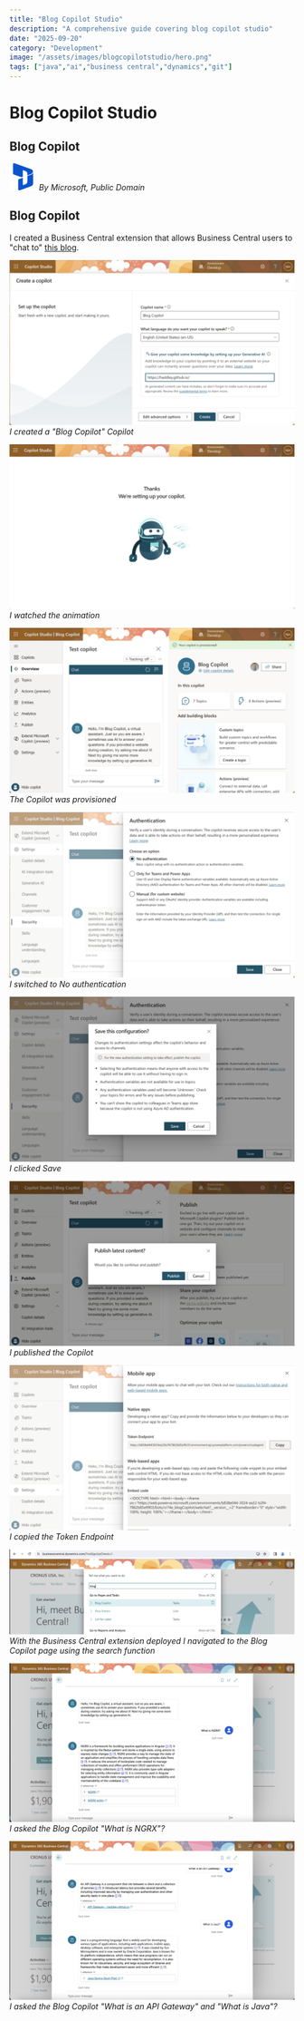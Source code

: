 ```yaml
---
title: "Blog Copilot Studio"
description: "A comprehensive guide covering blog copilot studio"
date: "2025-09-20"
category: "Development"
image: "/assets/images/blogcopilotstudio/hero.png"
tags: ["java","ai","business central","dynamics","git"]
---
```


# Blog Copilot Studio

## Blog Copilot

![](/assets/images/blogcopilotstudio/dynamics365-color.svg)
*By Microsoft, Public Domain*


## Blog Copilot

I created a Business Central extension that allows Business Central users to "chat to" [this blog](https://haddley.github.io).

![](/assets/images/blogcopilotstudio/screenshot-2024-03-24-at-12.37.07-pm-1836x1063.png)
*I created a "Blog Copilot" Copilot*

![](/assets/images/blogcopilotstudio/screenshot-2024-03-24-at-12.37.19-pm-1836x1056.png)
*I watched the animation*

![](/assets/images/blogcopilotstudio/screenshot-2024-03-24-at-12.38.01-pm-1836x1064.png)
*The Copilot was provisioned*

![](/assets/images/blogcopilotstudio/screenshot-2024-03-24-at-12.38.22-pm-1836x1063.png)
*I switched to No authentication*

![](/assets/images/blogcopilotstudio/screenshot-2024-03-24-at-12.38.32-pm-1836x1063.png)
*I clicked Save*

![](/assets/images/blogcopilotstudio/screenshot-2024-03-24-at-12.39.05-pm-1836x1060.png)
*I published the Copilot*

![](/assets/images/blogcopilotstudio/screenshot-2024-03-24-at-12.39.52-pm-1836x1062.png)
*I copied the Token Endpoint*

![](/assets/images/blogcopilotstudio/screenshot-2024-03-24-at-6.57.47-pm-1836x544.png)
*With the Business Central extension deployed I navigated to the Blog Copilot page using the search function*

![](/assets/images/blogcopilotstudio/screenshot-2024-03-24-at-6.58.22-pm-1836x1023.png)
*I asked the Blog Copilot "What is NGRX"?*

![](/assets/images/blogcopilotstudio/screenshot-2024-03-24-at-6.58.54-pm-1836x1021.png)
*I asked the Blog Copilot "What is an API Gateway" and "What is Java"?*
